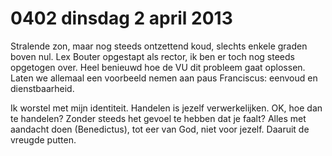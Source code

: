 # 0402 dinsdag 2 april 2013
Stralende zon, maar nog steeds ontzettend koud, slechts enkele graden boven nul. Lex Bouter opgestapt als rector, ik ben er toch nog steeds opgetogen over. Heel benieuwd hoe de VU dit probleem gaat oplossen. Laten we allemaal een voorbeeld nemen aan paus Franciscus: eenvoud en dienstbaarheid.

Ik worstel met mijn identiteit. Handelen is jezelf verwerkelijken. OK, hoe dan te handelen? Zonder steeds het gevoel te hebben dat je faalt? Alles met aandacht doen (Benedictus), tot eer van God, niet voor jezelf. Daaruit de vreugde putten.




